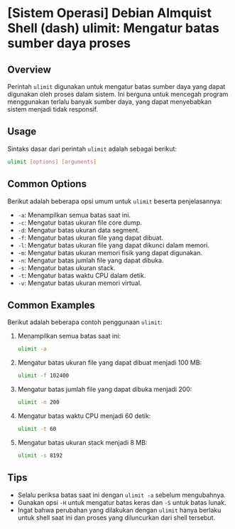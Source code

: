 # [Sistem Operasi] Debian Almquist Shell (dash) ulimit: Mengatur batas sumber daya proses

## Overview
Perintah `ulimit` digunakan untuk mengatur batas sumber daya yang dapat digunakan oleh proses dalam sistem. Ini berguna untuk mencegah program menggunakan terlalu banyak sumber daya, yang dapat menyebabkan sistem menjadi tidak responsif.

## Usage
Sintaks dasar dari perintah `ulimit` adalah sebagai berikut:

```bash
ulimit [options] [arguments]
```

## Common Options
Berikut adalah beberapa opsi umum untuk `ulimit` beserta penjelasannya:

- `-a`: Menampilkan semua batas saat ini.
- `-c`: Mengatur batas ukuran file core dump.
- `-d`: Mengatur batas ukuran data segment.
- `-f`: Mengatur batas ukuran file yang dapat dibuat.
- `-l`: Mengatur batas ukuran file yang dapat dikunci dalam memori.
- `-m`: Mengatur batas ukuran memori fisik yang dapat digunakan.
- `-n`: Mengatur batas jumlah file yang dapat dibuka.
- `-s`: Mengatur batas ukuran stack.
- `-t`: Mengatur batas waktu CPU dalam detik.
- `-v`: Mengatur batas ukuran memori virtual.

## Common Examples
Berikut adalah beberapa contoh penggunaan `ulimit`:

1. Menampilkan semua batas saat ini:
   ```bash
   ulimit -a
   ```

2. Mengatur batas ukuran file yang dapat dibuat menjadi 100 MB:
   ```bash
   ulimit -f 102400
   ```

3. Mengatur batas jumlah file yang dapat dibuka menjadi 200:
   ```bash
   ulimit -n 200
   ```

4. Mengatur batas waktu CPU menjadi 60 detik:
   ```bash
   ulimit -t 60
   ```

5. Mengatur batas ukuran stack menjadi 8 MB:
   ```bash
   ulimit -s 8192
   ```

## Tips
- Selalu periksa batas saat ini dengan `ulimit -a` sebelum mengubahnya.
- Gunakan opsi `-H` untuk mengatur batas keras dan `-S` untuk batas lunak.
- Ingat bahwa perubahan yang dilakukan dengan `ulimit` hanya berlaku untuk shell saat ini dan proses yang diluncurkan dari shell tersebut.